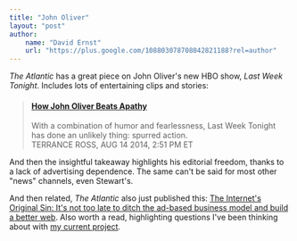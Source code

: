 ```yaml
---
title: "John Oliver"
layout: "post"
author: 
    name: "David Ernst"
    url: "https://plus.google.com/108803078708042821188?rel=author"
---
```


*The Atlantic* has a great piece on John Oliver's new HBO show, *Last Week Tonight*. Includes lots of entertaining clips and stories:

> #### [How John Oliver Beats Apathy](http://www.theatlantic.com/entertainment/archive/2014/08/how-john-oliver-is-procuring-latent-activism/376036/)
> With a combination of humor and fearlessness, Last Week Tonight has done an unlikely thing: spurred action.  
> TERRANCE ROSS, AUG 14 2014, 2:51 PM ET

And then the insightful takeaway highlights his editorial freedom, thanks to a lack of advertising dependence. The same can't be said for most other "news" channels, even Stewart's.

And then related, *The Atlantic* also just published this: [The Internet's Original Sin: It's not too late to ditch the ad-based business model and build a better web](http://www.theatlantic.com/technology/archive/2014/08/advertising-is-the-internets-original-sin/376041/?single_page=true). Also worth a read, highlighting questions I've been thinking about with [my current project](http://www.letsfix.net).
